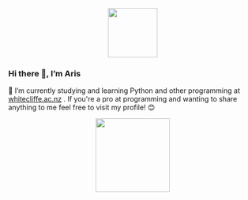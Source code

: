 <div id="header" align="center">
  <img src="https://media.giphy.com/media/M9gbBd9nbDrOTu1Mqx/giphy.gif" width="100"/>
</div>

### Hi there 👋, I’m Aris

🌱 I’m currently studying and learning Python and other programming at [whitecliffe.ac.nz](https://www.whitecliffe.ac.nz/?gad_source=1&gclid=CjwKCAjww_iwBhApEiwAuG6ccFM2fyTpcIjEWuGb9DedSSp9NXavtFqn3jz_MwD0aP-sNsGGgU-CvBoCKREQAvD_BwE&gclsrc=aw.ds) . If you're a pro at programming and wanting to share anything to me feel free to visit my profile! 😊

<div id="header" align="center">
  <img src="https://media.giphy.com/media/v1.Y2lkPTc5MGI3NjExN3E0enQ1ZGNiNTlkN2F2c2t2bWR1YzA3OHZ0ZjNudWs2ZzI5d251aSZlcD12MV9pbnRlcm5hbF9naWZfYnlfaWQmY3Q9cw/3cwLpdCalQrML78gbe/giphy.gif" width="150"/>


<!---
aris012/aris012 is a ✨ special ✨ repository because its `README.md` (this file) appears on your GitHub profile.
You can click the Preview link to take a look at your changes.
--->
